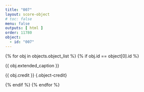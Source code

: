```yaml
---
title: "007"
layout: score-object
# toc: false
menu: false
outputs: [ html ]
order: 11780
object:
  - id: "007"
---
```


{% for obj in objects.object_list %}
{% if obj.id == object[0].id %}

{{ obj.extended_caption }}

{{ obj.credit }} {.object-credit}

{% endif %}
{% endfor %}
